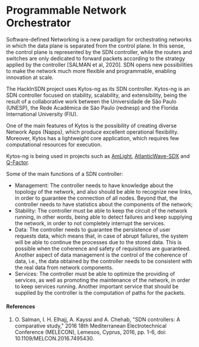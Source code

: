 # Programmable Network Orchestrator

Software-defined Networking is a new paradigm for orchestrating networks in which the data plane is separated from the control plane. In this sense, the control plane is represented by the SDN controller, while the routers and switches are only dedicated to forward packets according to the strategy applied by the controller [SALMAN et al, 2020]. SDN opens new possibilities to make the network much more flexible and programmable, enabling innovation at scale.

The HackInSDN project uses Kytos-ng as its SDN controller. Kytos-ng is an SDN controller focused on stability, scalability, and extensibility, being the result of a collaborative work between the Universidade de São Paulo (UNESP), the Rede Acadêmica de São Paulo (rednesp) and the Florida International University (FIU). 

One of the main features of Kytos is the possibility of creating diverse Network Apps (Napps), which produce excellent operational flexibility. Moreover, Kytos has a lightweight core application, which requires few computational resources for execution.

Kytos-ng is being used in projects such as [AmLight](https://www.amlight.net/), [AtlanticWave-SDX](https://www.atlanticwave-sdx.net/) and [Q-Factor](https://www.q-factor.io/).

Some of the main functions of a SDN controller:

- Management: The controller needs to have knowledge about the topology of the network, and also should be able to recognize new links, in order to guarantee the connection of all nodes. Beyond that, the controller needs to have statistics about the components of the network;
- Stability: The controller must be able to keep the circuit of the network running, in other words, being able to detect failures and keep supplying the network, in order to not completely interrupt the services. 
- Data: The controller needs to guarantee the persistence of user requests data, which means that, in case of abrupt failures, the system will be able to continue the processes due to the stored data. This is possible when the coherence and safety of requisitions are guaranteed. Another aspect of data management is the control of the coherence of data, i.e., the data obtained by the controller needs to be consistent with the real data from network components.
- Services: The controller must be able to optimize the providing of services, as well as promoting the maintenance of the network, in order to keep services running. Another important service that should be supplied by the controller is the computation of paths for the packets.

#### References

1. O. Salman, I. H. Elhajj, A. Kayssi and A. Chehab, "SDN controllers: A comparative study," 2016 18th Mediterranean Electrotechnical Conference (MELECON), Lemesos, Cyprus, 2016, pp. 1-6, doi: 10.1109/MELCON.2016.7495430.

